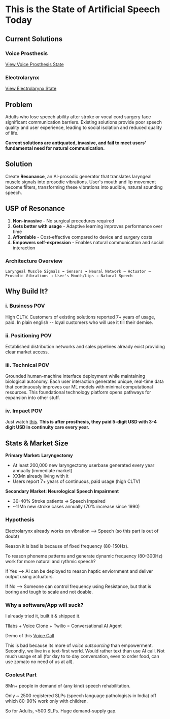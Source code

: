 # This is the State of Artificial Speech Today

## Current Solutions

### Voice Prosthesis
[View Voice Prosthesis State](https://drive.google.com/file/d/1EjtT3OkSbqxznwgjxbiLoBjMxN2qiCe1/view?usp=drivesdk)

### Electrolarynx
[View Electrolarynx State](https://drive.google.com/file/d/1EczeOOBIwngx5oHyzh7eK3IvV_FUtL4N/view?usp=drivesdk)


## Problem

Adults who lose speech ability after stroke or vocal cord surgery face significant communication barriers. Existing solutions provide poor speech quality and user experience, leading to social isolation and reduced quality of life.

**Current solutions are antiquated, invasive, and fail to meet users' fundamental need for natural communication.**

## Solution

Create **Resonance**, an AI-prosodic generator that translates laryngeal muscle signals into prosodic vibrations. User's mouth and lip movement become filters, transforming these vibrations into audible, natural sounding speech.

## USP of Resonance

1. **Non-invasive** - No surgical procedures required
2. **Gets better with usage** - Adaptive learning improves performance over time  
3. **Affordable** - Cost-effective compared to device and surgery costs
4. **Empowers self-expression** - Enables natural communication and social interaction

### Architecture Overview
```
Laryngeal Muscle Signals → Sensors → Neural Network → Actuator → Prosodic Vibrations → User's Mouth/Lips → Natural Speech
```



## Why Build It?

### i. Business POV
High CLTV. Customers of existing solutions reported 7+ years of usage, paid. In plain english -- loyal customers who will use it till their demise.

### ii. Positioning POV

Established distribution networks and sales pipelines already exist providing clear market access.

### iii. Technical POV
Grounded human-machine interface deployment while maintaining biological autonomy. Each user interaction generates unique, real-time data that continuously improves our ML models with minimal computational resources. This foundational technology platform opens pathways for expansion into other stuff.

### iv. Impact POV
Just watch [this](https://youtu.be/oHm4zF3UJ9k?si=sPd-liJK62vrfVq_). **This is after prosthesis, they paid 5-digit USD with 3-4 digit USD in continuity care every year.**


## Stats & Market Size

**Primary Market: Laryngectomy**
- At least 200,000 new laryngectomy userbase generated every year annually (immediate market)
- XXMn already living with it
- Users report 7+ years of continuous, paid usage (high CLTV)

**Secondary Market: Neurological Speech Impairment**
- 30-40% Stroke patients → Speech Impaired
- ~11Mn new stroke cases annually (70% increase since 1990)


### Hypothesis

Electrolarynx already works on vibration --> Speech (so this part is out of doubt) 

Reason it is bad is because of fixed frequency (80-150Hz). 

To reason phoneme patterns and generate dynamic frequency (80-300Hz) work for more natural and rythmic speech?

If Yes --> AI can be deployed to reason haptic enviornment and deliver output using actuators.

If No --> Someone can control frequency using Resistance, but that is boring and tough to scale and not doable. 


### Why a software/App will suck?

I already tried it, built it & shipped it. 

11labs + Voice Clone + Twilio = Conversational AI Agent 

Demo of this
[Voice Call](https://drive.google.com/file/d/1EgorI2azDlFgtXu3mQayFJLDJ2fJesm9/view?usp=drivesdk)


This is bad because its more of <i>voice outsourcing</i> than empowerment. Secondly, we live in a text-first world. Would rather text than use AI call. Not much usage et all (for day to to day conversation, even to order food, can use zomato no need of us at all).

### Coolest Part

8Mn+ people in demand of (any kind) speech rehabilitation. 

Only ~ 2500 registered SLPs (speech language pathologists in India) off which 80-90% work only with children.

So for Adults, <500 SLPs. Huge demand-supply gap.


